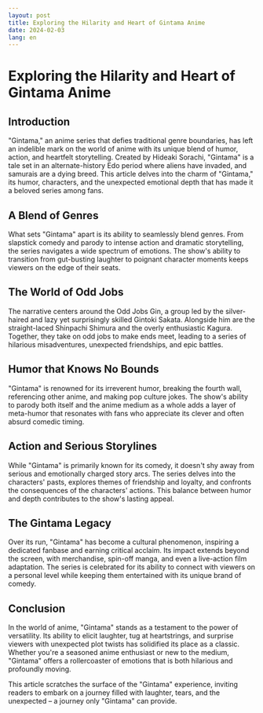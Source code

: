 ```yaml
---
layout: post
title: Exploring the Hilarity and Heart of Gintama Anime
date: 2024-02-03
lang: en
---
```


# Exploring the Hilarity and Heart of Gintama Anime

## Introduction

"Gintama," an anime series that defies traditional genre boundaries, has left an indelible mark on the world of anime with its unique blend of humor, action, and heartfelt storytelling. Created by Hideaki Sorachi, "Gintama" is a tale set in an alternate-history Edo period where aliens have invaded, and samurais are a dying breed. This article delves into the charm of "Gintama," its humor, characters, and the unexpected emotional depth that has made it a beloved series among fans.

## A Blend of Genres

What sets "Gintama" apart is its ability to seamlessly blend genres. From slapstick comedy and parody to intense action and dramatic storytelling, the series navigates a wide spectrum of emotions. The show's ability to transition from gut-busting laughter to poignant character moments keeps viewers on the edge of their seats.

## The World of Odd Jobs

The narrative centers around the Odd Jobs Gin, a group led by the silver-haired and lazy yet surprisingly skilled Gintoki Sakata. Alongside him are the straight-laced Shinpachi Shimura and the overly enthusiastic Kagura. Together, they take on odd jobs to make ends meet, leading to a series of hilarious misadventures, unexpected friendships, and epic battles.

## Humor that Knows No Bounds

"Gintama" is renowned for its irreverent humor, breaking the fourth wall, referencing other anime, and making pop culture jokes. The show's ability to parody both itself and the anime medium as a whole adds a layer of meta-humor that resonates with fans who appreciate its clever and often absurd comedic timing.

## Action and Serious Storylines

While "Gintama" is primarily known for its comedy, it doesn't shy away from serious and emotionally charged story arcs. The series delves into the characters' pasts, explores themes of friendship and loyalty, and confronts the consequences of the characters' actions. This balance between humor and depth contributes to the show's lasting appeal.

## The Gintama Legacy

Over its run, "Gintama" has become a cultural phenomenon, inspiring a dedicated fanbase and earning critical acclaim. Its impact extends beyond the screen, with merchandise, spin-off manga, and even a live-action film adaptation. The series is celebrated for its ability to connect with viewers on a personal level while keeping them entertained with its unique brand of comedy.

## Conclusion

In the world of anime, "Gintama" stands as a testament to the power of versatility. Its ability to elicit laughter, tug at heartstrings, and surprise viewers with unexpected plot twists has solidified its place as a classic. Whether you're a seasoned anime enthusiast or new to the medium, "Gintama" offers a rollercoaster of emotions that is both hilarious and profoundly moving.

This article scratches the surface of the "Gintama" experience, inviting readers to embark on a journey filled with laughter, tears, and the unexpected – a journey only "Gintama" can provide.
